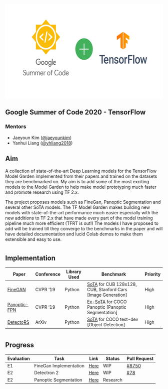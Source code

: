 <img src="assets/gsoc_tf.png" width="622px" height="300px"/>
  
## Google Summer of Code 2020 - TensorFlow  
  
### **Mentors**
- Jaeyoun Kim ([@jaeyounkim](https://github.com/jaeyounkim))
- Yanhui Liang ([@yhliang2018](https://github.com/yhliang2018))
  
## **Aim**
A collection of state-of-the-art Deep Learning models for the TensorFlow Model Garden implemented from their papers and trained on the datasets they are benchmarked on. My aim is to add some of the most exciting models to the Model Garden to help make model prototyping much faster and promote research using TF 2.x.
  
The project proposes models such as FineGan, Panoptic Segmentation and several other SoTA models. The TF Model Garden makes building new models with state-of-the-art performance much easier especially with the new additions to TF 2.x that have made every part of the model training pipeline much more efficient (TFRT is out!) The models I have proposed to add will be trained till they converge to the benchmarks in the paper and will have detailed documentation and lucid Colab demos to make them extensible and easy to use.  
# 
## **Implementation**
|Paper|Conference|Library Used|Benchmark|Priority|
|---|---|---|---|---|
|[FineGAN](https://arxiv.org/abs/1811.11155)|CVPR ‘19 |Python|[SoTA](https://github.com/kkanshul/finegan/) for CUB 128x128, CUB, Stanford Cars [Image Generation]|High|
|[Panoptic-FPN](https://arxiv.org/abs/1901.02446)|CVPR ‘19 |Python|[Ex-SoTA](https://github.com/facebookresearch/detectron2) for COCO Panoptic [Panoptic Segmentation]|High|
|[DetectoRS](https://arxiv.org/abs/2006.02334v1)|ArXiv|Python|[SoTA](https://github.com/joe-siyuan-qiao/DetectoRS) for COCO test-dev [Object Detection]|High|  
#
## **Progress**
|Evaluation|Task|Link|Status|Pull Request|
|---|---|---|---|---|
|E1| FineGan Implementation |[Here](https://github.com/Vishal-V/tf-models/tree/master/finegan)| WIP |[ #8750](https://github.com/tensorflow/models/pull/8750)|
|E2| Detectron 2 |[Here](https://github.com/Vishal-V/tf-models/)|WIP|[ #78](https://github.com/tensorflow/examples/pull/78)|
|E2| Panoptic Segmentation |[Here](https://github.com/Vishal-V/tf-models/)|Research||
#